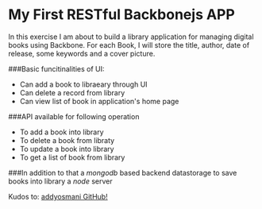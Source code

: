 # My First RESTful Backbonejs APP

In this exercise I am about to build a library application for managing digital books using Backbone. For each Book, I will store the title, author, date of release, some keywords and a cover picture.

###Basic funcitinalities of UI:
* Can add a book to libraeary through UI
* Can delete a record from library
* Can view list of book in application's home page

###API available for following operation
- To add a book into library
- To delete a book from libraty
- To update a book into library
- To get a list of book from library

###In addition to that
a *mongodb* based backend datastorage to save books into library
a *node* server


Kudos to:
[addyosmani GitHub!](http://addyosmani.github.io/backbone-fundamentals)


